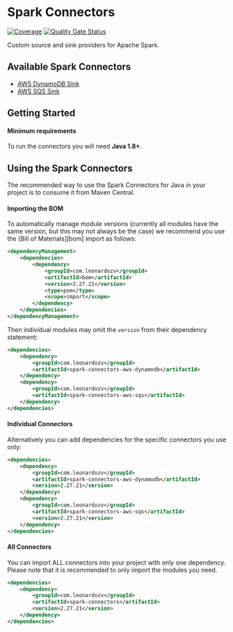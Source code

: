 # Spark Connectors

[![Coverage](https://sonarcloud.io/api/project_badges/measure?project=com.leonardozv%3Aspark-connectors-parent&metric=coverage)](https://sonarcloud.io/summary/new_code?id=com.leonardozv%3Aspark-connectors-parent)
[![Quality Gate Status](https://sonarcloud.io/api/project_badges/measure?project=com.leonardozv%3Aspark-connectors-parent&metric=alert_status)](https://sonarcloud.io/summary/new_code?id=com.leonardozv%3Aspark-connectors-parent)

Custom source and sink providers for Apache Spark.

## Available Spark Connectors

- [AWS DynamoDB Sink](spark-connectors-aws-dynamodb/README.md)
- [AWS SQS Sink](spark-connectors-aws-sqs/README.md)

## Getting Started

#### Minimum requirements ####

To run the connectors you will need **Java 1.8+**.

## Using the Spark Connectors

The recommended way to use the Spark Connectors for Java in your project is to consume it from Maven Central.

#### Importing the BOM ####

To automatically manage module versions (currently all modules have the same version, but this may not always be the case) we recommend you use the [Bill of Materials][bom] import as follows:

```xml
<dependencyManagement>
    <dependencies>
        <dependency>
            <groupId>com.leonardozv</groupId>
            <artifactId>bom</artifactId>
            <version>2.27.21</version>
            <type>pom</type>
            <scope>import</scope>
        </dependency>
    </dependencies>
</dependencyManagement>
```

Then individual modules may omit the `version` from their dependency statement:

```xml
<dependencies>
    <dependency>
        <groupId>com.leonardozv</groupId>
        <artifactId>spark-connectors-aws-dynamodb</artifactId>
    </dependency>
    <dependency>
        <groupId>com.leonardozv</groupId>
        <artifactId>spark-connectors-aws-sqs</artifactId>
    </dependency>
</dependencies>
```
#### Individual Connectors ####

Alternatively you can add dependencies for the specific connectors you use only:

```xml
<dependencies>
    <dependency>
        <groupId>com.leonardozv</groupId>
        <artifactId>spark-connectors-aws-dynamodb</artifactId>
        <version>2.27.21</version>
    </dependency>
    <dependency>
        <groupId>com.leonardozv</groupId>
        <artifactId>spark-connectors-aws-sqs</artifactId>
        <version>2.27.21</version>
    </dependency>
</dependencies>
```

#### All Connectors ####

You can import ALL connectors into your project with only one dependency. Please note that it is recommended to only import the modules you need.

```xml
<dependencies>
    <dependency>
        <groupId>com.leonardozv</groupId>
        <artifactId>spark-connectors</artifactId>
        <version>2.27.21</version>
    </dependency>
</dependencies>
```